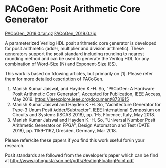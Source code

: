 # PACoGen: Posit Arithmetic Core Generator

[PACoGen_2019.0.tar.gz](https://github.com/manish-kj/PACoGen/archive/PACoGen_2019.0.tar.gz)    [PACoGen_2019.0.zip](https://github.com/manish-kj/PACoGen/archive/PACoGen_2019.0.zip)

A parameterized Verilog HDL posit arithmetic core generator is developed
for posit arithmetic (adder, multiplier and division arithmetic). These 
generators support the posit standard including rounding to nearest rounding 
method and can be used to generate the Verilog HDL for any combination of 
Word-Size (N) and Exponent-Size (ES).

This work is based on folowing articles, but primarily on [1]. Please refer them for more detailed description of PACoGen.
1. Manish Kumar Jaiswal, and Hayden K.-H. So, "PACoGen: A Hardware Posit Arithmetic Core Generator", Accepted for Publication, IEEE Access, May 2019. https://ieeexplore.ieee.org/document/8731915
2. Manish Kumar Jaiswal and Hayden K.-H. So, "Architecture Generator for Type-3 Unum Posit Adder/Subtractor", IEEE International Symposium on Circuits and Systems (ISCAS 2018), pp. 1-5, Florence, Italy, May 2018.
3. Manish Kumar Jaiswal and Hayden K.-H. So, "Universal Number Posit Arithmetic Generator on FPGA", Design Automation and Test (DATE 2018), pp. 1159-1162, Dresden, Germany, Mar 2018.

Please refer/cite these papers if you find this work useful for/in your research.

Posit standards are followed from the developer's paper which can be find at 
http://www.johngustafson.net/pdfs/BeatingFloatingPoint.pdf
